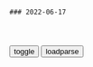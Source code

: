 ```tip
### 2022-06-17
```

<table id="tbc" style="white-space:pre-wrap">
</table>
<button onclick="toggleb()">toggle</button>
<button onclick="loadparse()">loadparse</button>
<br>
<!-- 🌸<br>🍅-　-🍑<hr>🍀 -->
<pre>
<textarea rows="30" cols="100" style="display: none" id="tar">

有没有哪本脑残的网络小说让你印象深刻？ - 知乎
https://www.zhihu.com/question/272278209/answer/412387934

敢于尝试的我试了一下，用屁眼表示SOS的莫斯电码。才弄完第一个S，屁眼就累的受不了了
https://pic1.zhimg.com/v2-ff59f020589593366d2a847dcaa8a4e6_r.jpg

<font size="1" style="color:#DCDCDC">2022-06-17</font>

“激光除锈”是什么原理？亮光扫过，金属部件就焕然一新
https://mbd.baidu.com/newspage/data/videolanding?nid=sv_7654960340231358752&sourceFrom=pc_feedlist

<font size="1" style="color:#DCDCDC">2022-06-17</font>

彭罗斯房间是什么？四周都是镜子的房间，却不能被光线全部照亮
https://mbd.baidu.com/newspage/data/videolanding?nid=sv_15919880420338569012&sourceFrom=pc_feedlist

<font size="1" style="color:#DCDCDC">2022-06-17</font>

什么是阿基米德螺线？当两个齿轮转动后，有趣的现象发生了
https://mbd.baidu.com/newspage/data/videolanding?nid=sv_2332802918150798931&sourceFrom=pc_feedlist

<font size="1" style="color:#DCDCDC">2022-06-17</font>

明明是一首印度歌曲，却成为“大明朝”专属BGM，网友：气势十足
https://mbd.baidu.com/newspage/data/videolanding?nid=sv_10342654374811456318&sourceFrom=pc_feedlist

<font size="1" style="color:#DCDCDC">2022-06-17</font>

马拉高尼效应到底有多神奇？溶液靠它能逃出迷宫，看完涨知识了！
https://mbd.baidu.com/newspage/data/videolanding?nid=sv_16917879168422836960&sourceFrom=rec

<font size="1" style="color:#DCDCDC">2022-06-17</font>

“涡流管”是什么？通入压缩空气可立即变热气和冷气，什么原理
https://mbd.baidu.com/newspage/data/videolanding?nid=sv_14086438016866167882&sourceFrom=rec

<font size="1" style="color:#DCDCDC">2022-06-17</font>

什么是自虹吸？将吸管两端放进杯子中，难得一见的现象发生了
https://mbd.baidu.com/newspage/data/videolanding?nid=sv_8622531449728338268&sourceFrom=pc_feedlist

<font size="1" style="color:#DCDCDC">2022-06-17</font>

长期喝咖啡的人，身体“强”在哪儿？
https://mbd.baidu.com/newspage/data/landingsuper?context=%7B%22nid%22%3A%22news_9884150582090552455%22%7D&n_type=-1&p_from=-1

<font size="1" style="color:#DCDCDC">2022-06-17</font>

孔子的画像为何露着2颗牙齿？古人：历代圣贤都想这样，意义非凡
https://mbd.baidu.com/newspage/data/landingsuper?context=%7B%22nid%22%3A%22news_9022390016997552113%22%7D&n_type=-1&p_from=-1

“孔子之文满天下，孔子之道满天下。”

宋代诗人冯京在《答伯庸》

<font size="1" style="color:#DCDCDC">2022-06-17</font>

都挺好：舅舅讹诈侄女10万块钱，竟还赖着不走，被侄女告上法庭
https://mbd.baidu.com/newspage/data/videolanding?nid=sv_7578566283673229872&sourceFrom=rec

<font size="1" style="color:#DCDCDC">2022-06-17</font>

“明非亡于流寇，而亡于厂卫”，为何厂卫制度成为明朝灭亡的诱因_朱元璋
https://www.sohu.com/a/407829956_120421105

明朝学者沈启堂却说：“明非亡于流寇，而亡于厂卫”，

一．朱元璋筹建锦衣卫，职责监察百官，刺探情报，并且拥有一定的执法权，对于维护明朝早期统治，是起到了积极作用的

二．明朝中后期，随着皇权与官僚体系的对立，原本应该属于国家监察执法机构的厂卫，变成皇帝用来对付朝臣的工具，所行也多有不法，逐渐被朝堂和民间所恶

原本用来监督官员不法行为的厂卫，最终却自己沦落为腐败堕落的典型。

这些锦衣卫自持天子亲军的身份，又掌握着治外法权，以及皇帝的信任，在外为非作歹，所犯的罪孽，一幢幢，一件件，全被老百姓记载了皇室的身上。朱元璋苦思冥想后才建立的厂卫制度，本来是为了大明王朝能够摆脱以往朝代的窠臼，国运绵长。最后厂卫自己却成为挖大名墙角的坏分子。

三．厂卫制度实际上是在封建制度不匹配生产力发展的前提下，朱元璋给大明朝打的补丁，但随着近代文明的迅速发展，这个补丁让大明朝内外隔阂，上下不能一心，成为明亡的诱因

<font size="1" style="color:#DCDCDC">2022-06-17</font>

厂卫制度：明朝的灭亡不是亡于流寇，而是亡于厂卫_腾讯新闻
https://new.qq.com/rain/a/20210325A05OW400

1.畸形的监督，使大臣貌合神离，百x陷入恐慌

而明朝厂卫制度的建立就是对大臣的极度不信任，并演变成一种畸形的监督，成为反面教材，正常的百官制度被压迫，正确的建议因害怕得罪君主而不能上达天听，

2.开支巨大，贪污盛行

<font size="1" style="color:#DCDCDC">2022-06-17</font>

明代少有的全才皇帝，却因吃错药断送 “仁宣之治”？
https://mbd.baidu.com/newspage/data/landingsuper?context=%7B%22nid%22%3A%22news_9550724290753237497%22%7D&n_type=-1&p_from=-1

仁宣二帝相对开明，但作为封建帝王，逃不脱腐败、专制、愚昧的宿命。

这种教育不考虑儿童兴趣，一味死记硬背。成年后朱瞻基常戏耍文人，至史馆，把袖中的金钱撒到地上，让诸词臣“俱争从地上拾取”。

成长中的寂寞与无趣，让明朝皇帝多沉溺女色。

贪玩是对“失去的童年”的补偿。

如此有仪式感，御医胆怯，明孝宗偶感风寒，御医讨论数日不决，明孝宗竟因此驾崩。

<font size="1" style="color:#DCDCDC">2022-06-17</font>

“这可能是尺度最大的一篇文章了……”（漫画了解）别错过
https://mbd.baidu.com/newspage/data/landingsuper?context=%7B%22nid%22%3A%22news_8829479370486358450%22%7D&n_type=-1&p_from=-1

由于一种镰刀菌的威胁，如果科学家找不到对策，你现在吃的香蕉可能会灭绝。
你得支棱起来啊。
https://pics5.baidu.com/feed/f11f3a292df5e0febf2cb82eb3f74ba25edf720e.jpeg?token=4df9c9ace8efcbcd3fdcb5b521ea22ab.jpg
https://pics4.baidu.com/feed/b8389b504fc2d562efdf4ae30986efe577c66c0f.jpeg?token=b56967bb64d485333266f27f2ac8fa4e.jpg
https://pics7.baidu.com/feed/500fd9f9d72a6059f949d249c7a34b91023bbaae.jpeg?token=9081c87108b24a0f6ca118776b9c844e.jpg
https://pics7.baidu.com/feed/500fd9f9d72a6059f949d249c7a34b91023bbaae.jpeg?token=9081c87108b24a0f6ca118776b9c844e.jpg
https://pics0.baidu.com/feed/f603918fa0ec08fa19f65a4bb479426757fbda8e.jpeg?token=49226e0acf3f0d612928c724ead191e1.jpg

才能明白周围的一切，
包括我们自己，
皆是令人惊叹的神迹。
所以请一定握紧手中的岁月，
不负这份来自造物主的赠予。

<font size="1" style="color:#DCDCDC">2022-06-17</font>

</textarea>
</pre>
<!-- 🍀<br>🍑-　-🍅<hr>🌸 -->

```note
```

<link
  rel="stylesheet"
  href="https://cdn.jsdelivr.net/npm/@fancyapps/ui/dist/fancybox.css"
/>
<script src="https://cdn.jsdelivr.net/npm/@fancyapps/ui@4.0/dist/fancybox.umd.js"></script>

<script type="text/javascript">

var __urlRegex = /(\b(https?|ftp|file):\/\/[-A-Z0-9+&@#\/%?=~_|!:,.;]*[-A-Z0-9+&@#\/%=~_|])/ig;
var __imgRegex = /\.(?:jpe?g|gif|png|webp)$/i;

loadparse();

function parseURL($string){

    var exp = __urlRegex;
    return $string.replace(exp,function(match){
            __imgRegex.lastIndex=0;
            if(__imgRegex.test(match)){
                return '<a data-fancybox="gallery" href="' + match.replace("/p=700", "")
                 + '"><img src="' + match.replace("/p=700", "/p=160x200")+'" width="64"></a>';
            }
            else{
                return '<a href="' + match + '" target="_blank">' + match + '</a>';
            }
        }
    );
}

function loadparse() {
  tbc.innerHTML = parseURL(tar.value);
}

function toggleb() {
  var x = document.getElementById("tar");
  if (x.style.display === "none") {
    x.style.display = "";
  } else {
    x.style.display = "none";
  }
}

</script>
